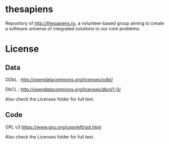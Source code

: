 thesapiens
==========

Repository of http://thesapiens.ro, a volunteer-based group aiming to create a software universe of integrated solutions to our core problems.

License
==========

Data
----

ODbL : http://opendatacommons.org/licenses/odbl/

DbCL : http://opendatacommons.org/licenses/dbcl/1-0/

Also check the Licenses folder for full text.

Code
----

GPL v3 https://www.gnu.org/copyleft/gpl.html

Also check the Licenses folder for full text.

